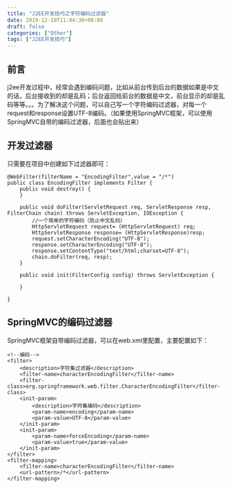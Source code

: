 ```yaml
---
title: "J2EE开发技巧之字符编码过滤器"
date: 2019-12-10T11:04:36+08:00
draft: false
categories: ["Other"]
tags: ["J2EE开发技巧"]
---
```


## 前言
j2ee开发过程中，经常会遇到编码问题，比如从前台传到后台的数据如果是中文的话，后台接收到的却是乱码；后台返回给前台的数据是中文，前台显示的却是乱码等等。。。为了解决这个问题，可以自己写一个字符编码过滤器，对每一个request和response设置UTF-8编码。（如果使用SpringMVC框架，可以使用SpringMVC自带的编码过滤器，后面也会贴出来）

## 开发过滤器
只需要在项目中创建如下过滤器即可：

	@WebFilter(filterName = "EncodingFilter",value = "/*")
	public class EncodingFilter implements Filter {
	    public void destroy() {
	    }
	
	    public void doFilter(ServletRequest req, ServletResponse resp, FilterChain chain) throws ServletException, IOException {
	        //一个简单的字符编码（防止中文乱码）
	        HttpServletRequest request= (HttpServletRequest) req;
	        HttpServletResponse response= (HttpServletResponse)resp;
	        request.setCharacterEncoding("UTF-8");
	        response.setCharacterEncoding("UTF-8");
	        response.setContentType("text/html;charset=UTF-8");
	        chain.doFilter(req, resp);
	    }
	
	    public void init(FilterConfig config) throws ServletException {
	
	    }
	
	}

## SpringMVC的编码过滤器
SpringMVC框架自带编码过滤器，可以在web.xml里配置，主要配置如下：

    <!--编码-->
    <filter>
        <description>字符集过滤器</description>
        <filter-name>characterEncodingFilter</filter-name>
        <filter-class>org.springframework.web.filter.CharacterEncodingFilter</filter-class>
        <init-param>
            <description>字符集编码</description>
            <param-name>encoding</param-name>
            <param-value>UTF-8</param-value>
        </init-param>
        <init-param>
            <param-name>forceEncoding</param-name>
            <param-value>true</param-value>
        </init-param>
    </filter>
    <filter-mapping>
        <filter-name>characterEncodingFilter</filter-name>
        <url-pattern>/*</url-pattern>
    </filter-mapping>